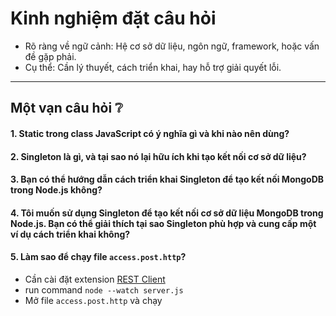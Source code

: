 # Kinh nghiệm đặt câu hỏi

- Rõ ràng về ngữ cảnh: Hệ cơ sở dữ liệu, ngôn ngữ, framework, hoặc vấn đề gặp phải.
- Cụ thể: Cần lý thuyết, cách triển khai, hay hỗ trợ giải quyết lỗi.

---

## **Một vạn câu hỏi ❔**

#### 1. Static trong class JavaScript có ý nghĩa gì và khi nào nên dùng?

#### 2. Singleton là gì, và tại sao nó lại hữu ích khi tạo kết nối cơ sở dữ liệu?

#### 3. Bạn có thể hướng dẫn cách triển khai Singleton để tạo kết nối MongoDB trong Node.js không?

#### 4. Tôi muốn sử dụng Singleton để tạo kết nối cơ sở dữ liệu MongoDB trong Node.js. Bạn có thể giải thích tại sao Singleton phù hợp và cung cấp một ví dụ cách triển khai không?

#### 5. Làm sao để chạy file `access.post.http`?

- Cần cài đặt extension [REST Client](https://marketplace.visualstudio.com/items?itemName=humao.rest-client)
- run command `node --watch server.js`
- Mở file `access.post.http` và chạy
